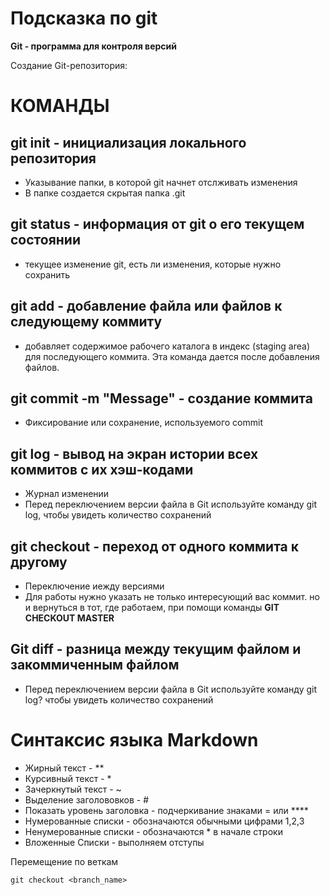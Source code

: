 # Подсказка по git
**Git - программа для контроля версий**

Создание Git-репозитория:

# КОМАНДЫ
## git init - инициализация локального репозитория
* Указывание папки, в которой git начнет отслживать изменения
* В папке создается скрытая папка .git

## git status - информация от git о его текущем состоянии
* текущее изменение git, есть ли изменения, которые нужно сохранить

## git add - добавление файла или файлов к следующему коммиту
* добавляет содержимое рабочего каталога в индекс (staging area) для последующего коммита. Эта команда дается после добавления
файлов.

## git commit -m "Message" - создание коммита
* Фиксирование или сохранение, используемого commit

## git log - вывод на экран истории всех коммитов с их хэш-кодами
* Журнал изменении
* Перед переключением версии файла в Git используйте команду git log, чтобы увидеть количество сохранений

## git checkout - переход от одного коммита к другому 
* Переключение иежду версиями 
* Для работы нужно указать не только интересующий вас коммит. но и вернуться в тот, где работаем, при помощи команды **GIT CHECKOUT MASTER**

## Git diff - разница между текущим файлом и закоммиченным файлом 
* Перед переключением версии файла в Git используйте команду git log? чтобы увидеть количество сохранений


# Синтаксис языка Markdown
* Жирный текст - **
* Курсивный текст - *
* Зачеркнутый текст - ~
* Выделение заголововков - #
* Показать уровень заголовка - подчеркивание знаками = или ****
* Нумерованные списки - обозначаются обычными цифрами 1,2,3
* Ненумерованные списки - обозначаются * в начале строки 
* Вложенные Списки - выполняем отступы 

Перемещение по веткам 
```
git checkout <branch_name>
```